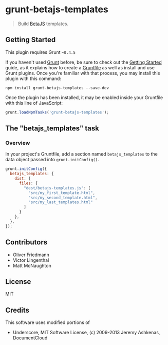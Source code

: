 # grunt-betajs-templates

> Build [BetaJS](http://betajs.com/jsdoc/index.html) templates.

## Getting Started
This plugin requires Grunt `~0.4.5`

If you haven't used [Grunt](http://gruntjs.com/) before, be sure to check out the [Getting Started](http://gruntjs.com/getting-started) guide, as it explains how to create a [Gruntfile](http://gruntjs.com/sample-gruntfile) as well as install and use Grunt plugins. Once you're familiar with that process, you may install this plugin with this command:

```shell
npm install grunt-betajs-templates --save-dev
```

Once the plugin has been installed, it may be enabled inside your Gruntfile with this line of JavaScript:

```js
grunt.loadNpmTasks('grunt-betajs-templates');
```

## The "betajs_templates" task

### Overview
In your project's Gruntfile, add a section named `betajs_templates` to the data object passed into `grunt.initConfig()`.

```js
grunt.initConfig({
  betajs_templates: {
    dist: {
      files: {
        "dest/betajs-templates.js": [
          "src/my_first_template.html",
          "src/my_second_template.html",
          "src/my_last_templates.html"
        ]
      }
    },
  },
});
```

## Contributors

- Oliver Friedmann
- Victor Lingenthal
- Matt McNaughton

## License

MIT


## Credits
This software uses modified portions of
- Underscore, MIT Software License, (c) 2009-2013 Jeremy Ashkenas, DocumentCloud

